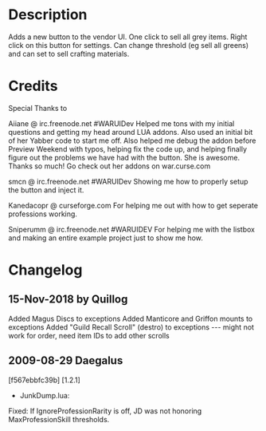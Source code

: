 # Description

Adds a new button to the vendor UI.  One click to sell all grey items. Right
click on this button for settings.  Can change threshold (eg sell all greens)
and can set to sell crafting materials.


# Credits 

Special Thanks to

Aiiane @ irc.freenode.net #WARUIDev
Helped me tons with my initial questions and getting my head around LUA addons. Also used
an initial bit of her Yabber code to start me off. Also helped me debug the addon before 
Preview Weekend with typos, helping fix the code up, and helping finally figure out the
problems we have had with the button. She is awesome. Thanks so much!
Go check out her addons on war.curse.com

smcn @ irc.freenode.net #WARUIDev
Showing me how to properly setup the button and inject it.

Kanedacopr @ curseforge.com
For helping me out with how to get seperate professions working.

Sniperumm @ irc.freenode.net #WARUIDEV
For helping me with the listbox and making an entire example project just to show me how.

# Changelog
## 15-Nov-2018 by Quillog

Added Magus Discs to exceptions
Added Manticore and Griffon mounts to exceptions
Added "Guild Recall Scroll" (destro) to exceptions  --- might not work for order, need item IDs to add other scrolls

## 2009-08-29  Daegalus  <Daegalus>

[f567ebbfc39b] [1.2.1]
* JunkDump.lua:

Fixed: If IgnoreProfessionRarity is off, JD was not honoring MaxProfessionSkill thresholds.


